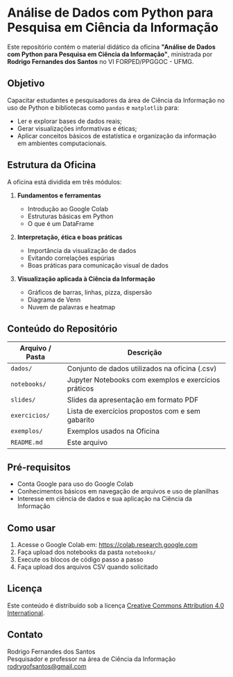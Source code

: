 # Análise de Dados com Python para Pesquisa em Ciência da Informação

Este repositório contém o material didático da oficina **"Análise de Dados com Python para Pesquisa em Ciência da Informação"**, ministrada por **Rodrigo Fernandes dos Santos** no VI FORPED/PPGGOC - UFMG.

## Objetivo

Capacitar estudantes e pesquisadores da área de Ciência da Informação no uso de Python e bibliotecas como `pandas` e `matplotlib` para:

- Ler e explorar bases de dados reais;
- Gerar visualizações informativas e éticas;
- Aplicar conceitos básicos de estatística e organização da informação em ambientes computacionais.

## Estrutura da Oficina

A oficina está dividida em três módulos:

1. **Fundamentos e ferramentas**
   - Introdução ao Google Colab
   - Estruturas básicas em Python
   - O que é um DataFrame

2. **Interpretação, ética e boas práticas**
   - Importância da visualização de dados
   - Evitando correlações espúrias
   - Boas práticas para comunicação visual de dados

3. **Visualização aplicada à Ciência da Informação**
   - Gráficos de barras, linhas, pizza, dispersão
   - Diagrama de Venn
   - Nuvem de palavras e heatmap

## Conteúdo do Repositório

| Arquivo / Pasta                  | Descrição |
|----------------------------------|-----------|
| `dados/`                         | Conjunto de dados utilizados na oficina (.csv) |
| `notebooks/`                     | Jupyter Notebooks com exemplos e exercícios práticos |
| `slides/`                        | Slides da apresentação em formato PDF |
| `exercicios/`                    | Lista de exercícios propostos com e sem gabarito |
| `exemplos/`                      | Exemplos usados na Oficina |
| `README.md`                      | Este arquivo |

## Pré-requisitos

- Conta Google para uso do Google Colab
- Conhecimentos básicos em navegação de arquivos e uso de planilhas
- Interesse em ciência de dados e sua aplicação na Ciência da Informação

## Como usar

1. Acesse o Google Colab em: https://colab.research.google.com
2. Faça upload dos notebooks da pasta `notebooks/`
3. Execute os blocos de código passo a passo
4. Faça upload dos arquivos CSV quando solicitado

## Licença

Este conteúdo é distribuído sob a licença [Creative Commons Attribution 4.0 International](https://creativecommons.org/licenses/by/4.0/deed.pt).

## Contato

Rodrigo Fernandes dos Santos  
Pesquisador e professor na área de Ciência da Informação  
rodrygofsantos@gmail.com 
